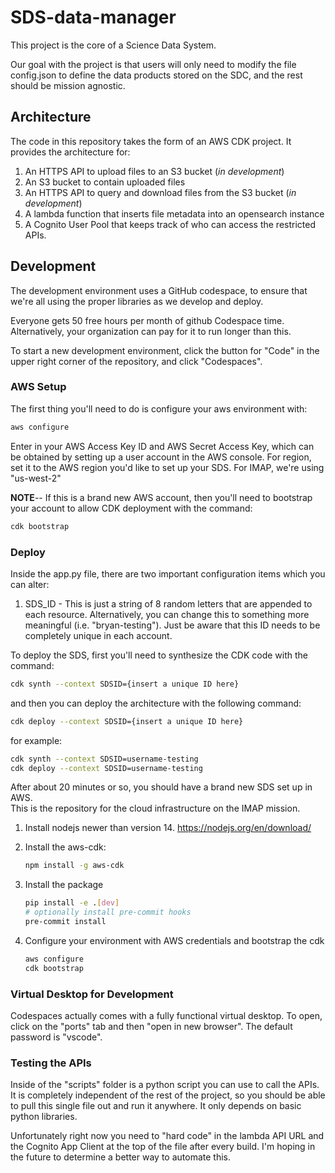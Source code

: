 # SDS-data-manager

This project is the core of a Science Data System.  

Our goal with the project is that users will only need to modify the file config.json to define the data products stored on the SDC, and the rest should be mission agnostic.  

## Architecture

The code in this repository takes the form of an AWS CDK project. It provides the architecture for:

1. An HTTPS API to upload files to an S3 bucket (*in development*)
2. An S3 bucket to contain uploaded files
3. An HTTPS API to query and download files from the S3 bucket (*in development*)
4. A lambda function that inserts file metadata into an opensearch instance
5. A Cognito User Pool that keeps track of who can access the restricted APIs.  

## Development

The development environment uses a GitHub codespace, to ensure that we're all using the proper libraries as we develop and deploy.  

Everyone gets 50 free hours per month of github Codespace time.  Alternatively, your organization can pay for it to run longer than this.  

To start a new development environment, click the button for "Code" in the upper right corner of the repository, and click "Codespaces".  

### AWS Setup

The first thing you'll need to do is configure your aws environment with:

```bash
aws configure
```

Enter in your AWS Access Key ID and AWS Secret Access Key, which can be obtained by setting up a user account in the AWS console. For region, set it to the AWS region you'd like to set up your SDS. For IMAP, we're using "us-west-2"

**NOTE**-- If this is a brand new AWS account, then you'll need to bootstrap your account to allow CDK deployment with the command:

```bash
cdk bootstrap
```

### Deploy

Inside the app.py file, there are two important configuration items which you can alter:

1) SDS_ID - This is just a string of 8 random letters that are appended to each resource.  Alternatively, you can change this to something more meaningful (i.e. "bryan-testing").  Just be aware that this ID needs to be completely unique in each account.  

To deploy the SDS, first you'll need to synthesize the CDK code with the command:

```bash
cdk synth --context SDSID={insert a unique ID here}
```

and then you can deploy the architecture with the following command:

```bash
cdk deploy --context SDSID={insert a unique ID here}
```

for example:

```bash
cdk synth --context SDSID=username-testing
cdk deploy --context SDSID=username-testing
```

After about 20 minutes or so, you should have a brand new SDS set up in AWS.  
This is the repository for the cloud infrastructure on the IMAP mission.

1. Install nodejs newer than version 14.
    <https://nodejs.org/en/download/>

2. Install the aws-cdk:

    ```bash
    npm install -g aws-cdk
    ```

3. Install the package

    ```bash
    pip install -e .[dev]
    # optionally install pre-commit hooks
    pre-commit install
    ```

4. Configure your environment with AWS credentials and bootstrap the cdk

    ```bash
    aws configure
    cdk bootstrap
    ```

### Virtual Desktop for Development

Codespaces actually comes with a fully functional virtual desktop.  To open, click on the "ports" tab and then "open in new browser". The default password is "vscode".

### Testing the APIs

Inside of the "scripts" folder is a python script you can use to call the APIs.  It is completely independent of the rest of the project, so you should be able to pull this single file out and run it anywhere.  It only depends on basic python libraries.

Unfortunately right now you need to "hard code" in the lambda API URL and the Cognito App Client at the top of the file after every build.  I'm hoping in the future to determine a better way to automate this.
